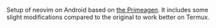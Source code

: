 Setup of neovim on Android based on [the Primeagen](https://m.youtube.com/watch?v=w7i4amO_zaE). It includes some slight modifications compared to the original to work better on Termux.
